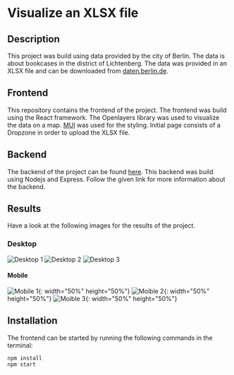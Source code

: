 # Visualize an XLSX file

## Description
This project was build using data provided by the city of Berlin. The data is about bookcases in the district of Lichtenberg. The data was provided in an XLSX file and can be downloaded from [daten.berlin.de](https://daten.berlin.de/datensaetze/b%C3%BCcherschr%C3%A4nke-im-bezirk-lichtenberg).

## Frontend
This repository contains the frontend of the project. The frontend was build using the React framework. The Openlayers library was used to visualize the data on a map. [MUI](https://github.com/mui/material-ui) was used for the styling. Initial page consists of a Dropzone in order to upload the XLSX file. 

## Backend
The backend of the project can be found [here](https://github.com/psylocube/be-bookcases-berlin-lichtenberg). This backend was build using Nodejs and Express. Follow the given link for more information about the backend.

## Results
Have a look at the following images for the results of the project.

### Desktop
![Desktop 1](/results/desktop/1.jpg)
![Desktop 2](/results/desktop/2.jpg)
![Desktop 3](/results/desktop/3.jpg)

#### Mobile
![Mobile 1](/results/mobile/1.jpg){: width="50%" height="50%"}
![Moible 2](/results/mobile/2.jpg){: width="50%" height="50%"}
![Moible 3](/results/mobile/3.jpg){: width="50%" height="50%"}

## Installation
The frontend can be started by running the following commands in the terminal:
```
npm install
npm start
```
